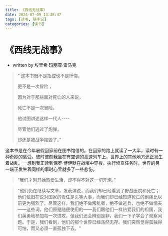 ```yaml
---
title: 《西线无战事》
date: 2024-07-09 13:38:47
tags: [读书, 随手记]
categories: [读书]
---
```


# 《西线无战事》

* written by 埃里希·玛丽亚·雷马克

> “ 这本书既不是指控也不是忏悔，
>
> 更不是一次冒险 ，
>
> 因为对于那些面对死亡的人来说，
>
> 死亡不是一次冒险。
>
> 
>
> 他试图讲述这样一代人----
>
> 尽管他们逃过了炮弹，
>
> 却还是被战争摧毁了。”

​	这本书是在今年暑假回家前在图书馆借的。在回家的路上就读了一大半，读时有一种奇妙的感受。彼时彼刻我坐在有空调的高速列车上，世界上的其他地方还正发生着战乱。一想到我正读到保罗·博伊默在战壕中穿梭，执行侦查任务时，世界的另一端正发生着同样的事时心里就多了一些悲伤。

> “我们才刚开始热爱生活，却不得不对这一切开炮。”

> "他们仍在继续写文章，发表演说，而我们却已经看到了野战医院和死亡；他们依旧在说对国家的责任是头等大事，而我们却已经知道死亡的剧痛比以前更为强烈了。尽管这样，我们绝不做叛乱者，绝不做逃兵，也绝不做懦夫——这些词，他们原是随便使用的——我们跟他们一样热爱我们的祖国，我们英勇地参加每一次进攻，但我们还会辨别是非，我们一下子学会了观察问题。于是，我们看到，他们的那个世界已经荡然无存。我们突然觉得孤独得可怕，而又必须一直孤独下去。"



















